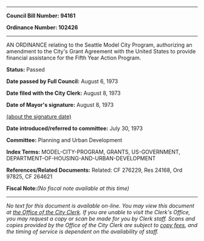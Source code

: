

********

**Council Bill Number: 94161**
   
**Ordinance Number: 102426**
********

 AN ORDINANCE relating to the Seattle Model City Program, authorizing an amendment to the City's Grant Agreement with the United States to provide financial assistance for the Fifth Year Action Program.

**Status:** Passed
   
**Date passed by Full Council:** August 6, 1973
   
**Date filed with the City Clerk:** August 8, 1973
   
**Date of Mayor's signature:** August 8, 1973
   
[(about the signature date)](/~public/approvaldate.htm)
   
   
   
**Date introduced/referred to committee:** July 30, 1973
   
**Committee:** Planning and Urban Development
   
   
**Index Terms:** MODEL-CITY-PROGRAM, GRANTS, US-GOVERNMENT, DEPARTMENT-OF-HOUSING-AND-URBAN-DEVELOPMENT

**References/Related Documents:** Related: CF 276229, Res 24168, Ord 97825, CF 264621

**Fiscal Note:**_(No fiscal note available at this time)_
********

_No text for this document is available on-line. You may view this document at [the Office of the City Clerk](http://www.seattle.gov/leg/clerk/contactUs.htm). If you are unable to visit the Clerk's Office, you may request a copy or scan be made for you by Clerk staff. Scans and copies provided by the Office of the City Clerk are subject to [copy fees](http://clerk.seattle.gov/~public/clerkfees.htm), and the timing of service is dependent on the availability of staff._


